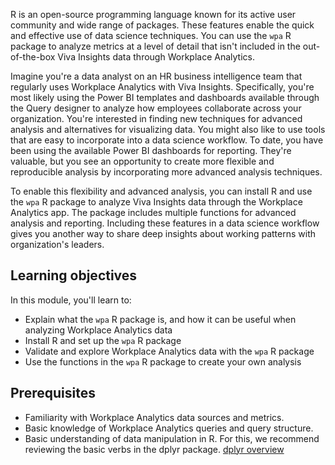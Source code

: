 R is an open-source programming language known for its active user community and wide range of packages. These features enable the quick and effective use of data science techniques. You can use the `wpa` R package to analyze metrics at a level of detail that isn't included in the out-of-the-box Viva Insights data through Workplace Analytics.

Imagine you're a data analyst on an HR business intelligence team that regularly uses Workplace Analytics with Viva Insights. Specifically, you're most likely using the Power BI templates and dashboards available through the Query designer to analyze how employees collaborate across your organization. You're interested in finding new techniques for advanced analysis and alternatives for visualizing data. You might also like to use tools that are easy to incorporate into a data science workflow. To date, you have been using the available Power BI dashboards for reporting. They're valuable, but you see an opportunity to create more flexible and reproducible analysis by incorporating more advanced analysis techniques.

To enable this flexibility and advanced analysis, you can install R and use the `wpa` R package to analyze Viva Insights data through the Workplace Analytics app. The package includes multiple functions for advanced analysis and reporting. Including these features in a data science workflow gives you another way to share deep insights about working patterns with organization's leaders.

## Learning objectives

In this module, you'll learn to:

* Explain what the `wpa` R package is, and how it can be useful when analyzing Workplace Analytics data
* Install R and set up the `wpa` R package
* Validate and explore Workplace Analytics data with the `wpa` R package
* Use the functions in the `wpa` R package to create your own analysis

## Prerequisites

* Familiarity with Workplace Analytics data sources and metrics.
* Basic knowledge of Workplace Analytics queries and query structure.
* Basic understanding of data manipulation in R. For this, we recommend reviewing the basic verbs in the dplyr package. [dplyr overview](https://dplyr.tidyverse.org/)
